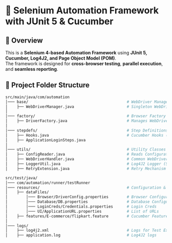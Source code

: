 # 🚀 Selenium Automation Framework with JUnit 5 & Cucumber

## 📌 Overview
This is a **Selenium 4-based Automation Framework** using **JUnit 5, Cucumber, Log4J2, and Page Object Model (POM)**.  
The framework is designed for **cross-browser testing**, **parallel execution**, and **seamless reporting**.

## 📂 Project Folder Structure

```bash
src/main/java/com/automation
│─── base/                                           # WebDriver Management & Setup
│    ├── WebDriverManager.java                       # Singleton WebDriver instance
│
│─── factory/                                        # Browser Factory (Cross-Browser Support)
│    ├── DriverFactory.java                          # Manages WebDriver for different browsers
│
│─── stepdefs/                                       # Step Definitions for Cucumber
│    ├── Hooks.java                                  # Cucumber Hooks (Before/After Test Setup)
│    ├── ApplicationLoginSteps.java
│
│─── utils/                                          # Utility Classes
│    ├── ConfigReader.java                           # Reads Configuration from Properties
│    ├── WebDriverHandler.java                       # Common WebDriver Actions
│    ├── LoggerUtil.java                             # Log4J2 Logger (Singleton)
│    ├── RetryExtension.java                         # Retry Mechanism for JUnit Failures

src/test/java/
│─── com/automation/runner/testRunner
│─── resources/                                      # Configuration & Test Data
│    ├── dataFiles/
│        │─── Browser/DriverConfig.properties        # Browser Configuration
│        │─── Database/DB.properties                 # Database Configuration
│        │─── LoginCreds/Credentials.properties      # Login Creds
│        │─── UI/ApplicationURL.properties           # List of URLs 
│    ├── features/E-commerce/flipkart.feature        # Cucumber Feature Files
│
│─── logs/
│    ├── log4j2.xml                                  # Logs for Test Execution
│    ├── application.log                             # Log4J2 logs
```
